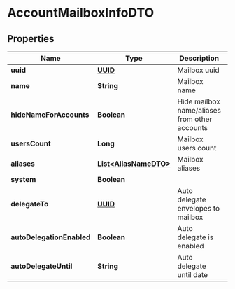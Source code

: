 # AccountMailboxInfoDTO

## Properties
Name | Type | Description | Notes
------------ | ------------- | ------------- | -------------
**uuid** | [**UUID**](UUID.md) | Mailbox uuid | 
**name** | **String** | Mailbox name | 
**hideNameForAccounts** | **Boolean** | Hide mailbox name/aliases from other accounts |  [optional]
**usersCount** | **Long** | Mailbox users count |  [optional]
**aliases** | [**List&lt;AliasNameDTO&gt;**](AliasNameDTO.md) | Mailbox aliases |  [optional]
**system** | **Boolean** |  |  [optional]
**delegateTo** | [**UUID**](UUID.md) | Auto delegate envelopes to mailbox |  [optional]
**autoDelegationEnabled** | **Boolean** | Auto delegate is enabled |  [optional]
**autoDelegateUntil** | **String** | Auto delegate until date |  [optional]
